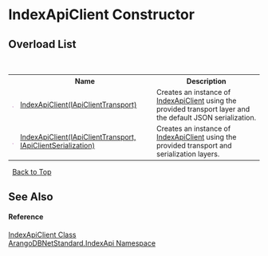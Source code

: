# IndexApiClient Constructor 
 


## Overload List
&nbsp;<table><tr><th></th><th>Name</th><th>Description</th></tr><tr><td>![Public method](media/pubmethod.gif "Public method")</td><td><a href="71114d94-a679-e18d-25a0-c163e0a57a67">IndexApiClient(IApiClientTransport)</a></td><td>
Creates an instance of <a href="456385aa-3025-41d2-ab3c-5f0295e7905a">IndexApiClient</a> using the provided transport layer and the default JSON serialization.</td></tr><tr><td>![Public method](media/pubmethod.gif "Public method")</td><td><a href="a8c301e4-82c6-98ef-1387-0c091bb57860">IndexApiClient(IApiClientTransport, IApiClientSerialization)</a></td><td>
Creates an instance of <a href="456385aa-3025-41d2-ab3c-5f0295e7905a">IndexApiClient</a> using the provided transport and serialization layers.</td></tr></table>&nbsp;
<a href="#indexapiclient-constructor">Back to Top</a>

## See Also


#### Reference
<a href="456385aa-3025-41d2-ab3c-5f0295e7905a">IndexApiClient Class</a><br /><a href="c8666c24-b9f9-d1e8-59d0-dcd7f4a3a735">ArangoDBNetStandard.IndexApi Namespace</a><br />
